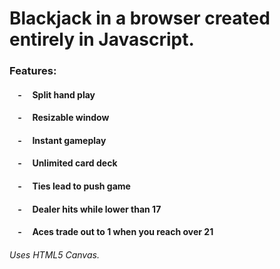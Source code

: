 # Blackjack in a browser created entirely in Javascript.

### Features:

#### &nbsp;&nbsp;&nbsp; - &nbsp;&nbsp;&nbsp; Split hand play
    
#### &nbsp;&nbsp;&nbsp; - &nbsp;&nbsp;&nbsp; Resizable window
    
#### &nbsp;&nbsp;&nbsp; - &nbsp;&nbsp;&nbsp; Instant gameplay
    
#### &nbsp;&nbsp;&nbsp; - &nbsp;&nbsp;&nbsp;  Unlimited card deck 
    
#### &nbsp;&nbsp;&nbsp; - &nbsp;&nbsp;&nbsp; Ties lead to push game
    
#### &nbsp;&nbsp;&nbsp; - &nbsp;&nbsp;&nbsp; Dealer hits while lower than 17
    
#### &nbsp;&nbsp;&nbsp; - &nbsp;&nbsp;&nbsp; Aces trade out to 1 when you reach over 21

###### Uses HTML5 Canvas.

